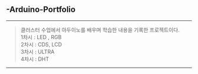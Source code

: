 ## -Arduino-Portfolio
--------
> 클러스터 수업에서 아두이노를 배우며 학습한 내용을 기록한 프로젝트이다. \
> 1차시 : LED , RGB\
> 2차시 : CDS, LCD\
> 3차시 : ULTRA\
> 4차시 : DHT 
---------
